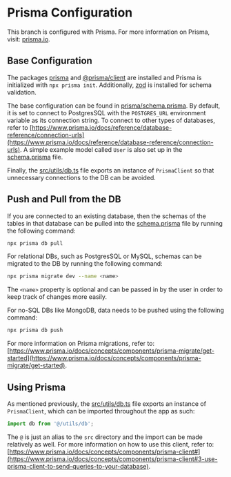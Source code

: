 # Prisma Configuration

This branch is configured with Prisma. For more information on Prisma, visit: [prisma.io](https://www.prisma.io/).

## Base Configuration

The packages [prisma](https://www.npmjs.com/package/prisma)  and [@prisma/client](https://www.npmjs.com/package/@prisma/client) are installed and Prisma is initialized with `npx prisma init`. Additionally, [zod](https://www.npmjs.com/package/zod) is installed for schema validation.

The base configuration can be found in [prisma/schema.prisma](../prisma/schema.prisma). By default, it is set to connect to PostgresSQL with the `POSTGRES_URL` environment variable as its connection string. To connect to other types of databases, refer to [https://www.prisma.io/docs/reference/database-reference/connection-urls](https://www.prisma.io/docs/reference/database-reference/connection-urls). A simple example model called `User` is also set up in the [schema.prisma](../prisma/schema.prisma) file.

Finally, the [src/utils/db.ts](../src/utils/db.ts) file exports an instance of `PrismaClient` so that unnecessary connections to the DB can be avoided.

## Push and Pull from the DB

If you are connected to an existing database, then the schemas of the tables in that database can be pulled into the [schema.prisma](../prisma/schema.prisma) file by running the following command:

```sh
npx prisma db pull
```

For relational DBs, such as PostgresSQL or MySQL, schemas can be migrated to the DB by running the following command:

```sh
npx prisma migrate dev --name <name>
```

The `<name>` property is optional and can be passed in by the user in order to keep track of changes more easily.

For no-SQL DBs like MongoDB, data needs to be pushed using the following command:

```sh
npx prisma db push
```

For more information on Prisma migrations, refer to: [https://www.prisma.io/docs/concepts/components/prisma-migrate/get-started](https://www.prisma.io/docs/concepts/components/prisma-migrate/get-started).

## Using Prisma

As mentioned previously, the [src/utils/db.ts](../src/utils/db.ts) file exports an instance of `PrismaClient`, which can be imported throughout the app as such:

```javascript
import db from '@/utils/db';
```

The `@` is just an alias to the `src` directory and the import can be made relatively as well. For more information on how to use this client, refer to: [https://www.prisma.io/docs/concepts/components/prisma-client#](https://www.prisma.io/docs/concepts/components/prisma-client#3-use-prisma-client-to-send-queries-to-your-database).
